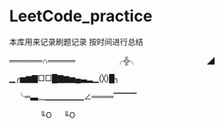 # LeetCode_practice

本库用来记录刷题记录 按时间进行总结


 ══════∩═════ 
　　　　　╭╬╮　　　　　　　　　◢ 
     
▁╭▅▆▇□□█▇▆▅▄▃▂▁(╳)█╮

　╰═▃__▁▁▁▁▁∠════▔▔▔
 
　　　　╙O 　 ╙O 
